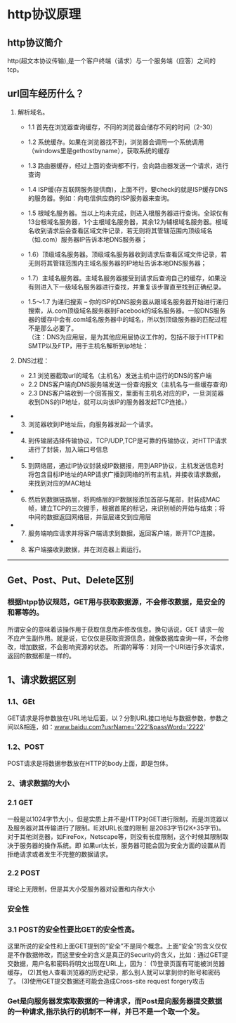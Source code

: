 # http协议原理

## http协议简介

http(超文本协议传输),是一个客户终端（请求）与一个服务端（应答）之间的tcp。

## url回车经历什么？

1. 解析域名。
    * 1.1 首先在浏览器查询缓存，不同的浏览器会储存不同的时间（2-30）

    * 1.2 系统缓存。如果在浏览器找不到，浏览器会调用一个系统调用（windows里是gethostbyname），获取系统的缓存

    * 1.3 路由器缓存，经过上面的查询都不行，会向路由器发送一个请求，进行查询
  
    * 1.4 ISP缓(存互联网服务提供商)，上面不行，要check的就是ISP缓存DNS的服务器。例如：向电信供应商的ISP服务器来查询。

    * 1.5 根域名服务器。当以上均未完成，则进入根服务器进行查询。全球仅有13台根域名服务器，1个主根域名服务器，其余12为辅根域名服务器。根域名收到请求后会查看区域文件记录，若无则将其管辖范围内顶级域名（如.com）服务器IP告诉本地DNS服务器；　　

    * 1.6）顶级域名服务器。顶级域名服务器收到请求后查看区域文件记录，若无则将其管辖范围内主域名服务器的IP地址告诉本地DNS服务器；

    * 1.7）主域名服务器。主域名服务器接受到请求后查询自己的缓存，如果没有则进入下一级域名服务器进行查找，并重复该步骤直至找到正确纪录。

    * 1.5～1.7 为递归搜索 – 你的ISP的DNS服务器从跟域名服务器开始进行递归搜索，从.com顶级域名服务器到Facebook的域名服务器。一般DNS服务器的缓存中会有.com域名服务器中的域名，所以到顶级服务器的匹配过程不是那么必要了。  
 （注：DNS为应用层，是为其他应用层协议工作的，包括不限于HTTP和SMTP以及FTP，用于主机名解析到ip地址：

2. DNS过程：
    * 2.1  浏览器截取url的域名（主机名）发送主机中运行的DNS的客户端
    * 2.2  DNS客户端向DNS服务端发送一份查询报文（主机名与一些缓存查询）
    * 2.3  DNS客户端收到一个回答报文，里面有主机名对应的IP，一旦浏览器收到DNS的IP地址，就可以向该IP的服务器发起TCP连接。）
  
* 3. 浏览器收到IP地址后，向服务器发起一个请求。

* 4. 到传输层选择传输协议，TCP/UDP,TCP是可靠的传输协议，对HTTP请求进行了封装，加入端口号信息

* 5. 到网络层，通过IP协议封装成IP数据报，用到ARP协议，主机发送信息时将包含目标IP地址的ARP请求广播到网络的所有主机，并接收请求数据，来找到对应的MAC地址

* 6. 然后到数据链路层，将网络层的IP数据报添加首部与尾部，封装成MAC帧，建立TCP的三次握手，根据首尾的标记，来识别帧的开始与结束；将中间的数据返回网络层，并层层递交到应用层

* 7. 服务端响应请求并将客户端请求到数据，返回客户端，断开TCP连接。

* 8. 客户端接收到数据，并在浏览器上面运行。

***

## Get、Post、Put、Delete区别

### 根据htpp协议规范，GET用与获取数据源，不会修改数据，是安全的和幂等的。

所谓安全的意味着该操作用于获取信息而非修改信息。换句话说，GET 请求一般不应产生副作用。就是说，它仅仅是获取资源信息，就像数据库查询一样，不会修改，增加数据，不会影响资源的状态。
所谓的幂等：对同一个URl进行多次请求，返回的数据都是一样的。

## 1、请求数据区别

### 1.1、GEt

GET请求是将参数放在URL地址后面，以？分割URL接口地址与数据参数，参数之间以&相连，如：www.baidu.com?usrName='222'&passWord='2222'

### 1.2、POST

POST请求是将数据参数放在HTTP的body上面，即是包体。

### 2、请求数据的大小

### 2.1 GET

一般是以1024字节大小，但是实质上并不是HTTP对GET进行限制，而是浏览器以及服务器对其传输进行了限制。IE对URL长度的限制 是2083字节(2K+35字节)。对于其他浏览器，如FireFox，Netscape等，则没有长度限制，这个时候其限制取决于服务器的操作系统。即 如果url太长，服务器可能会因为安全方面的设置从而拒绝请求或者发生不完整的数据请求。

### 2.2 POST

理论上无限制，但是其大小受服务器对设置和内存大小

### 安全性

### 3.1 POST的安全性要比GET的安全性高。

这里所说的安全性和上面GET提到的“安全”不是同个概念。上面“安全”的含义仅仅是不作数据修改，而这里安全的含义是真正的Security的含义，比如：通过GET提交数据，用户名和密码将明文出现在URL上，因为：
(1)登录页面有可能被浏览器缓存，
(2)其他人查看浏览器的历史纪录，那么别人就可以拿到你的账号和密码了。
(3)使用GET提交数据还可能会造成Cross-site request forgery攻击

### Get是向服务器发索取数据的一种请求，而Post是向服务器提交数据的一种请求,指示执行的机制不一样，并已不是一个取一个发。